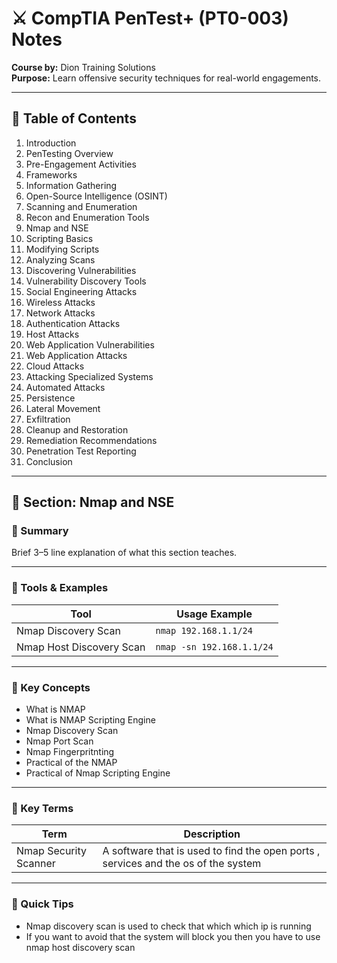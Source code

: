 
# ⚔️ CompTIA PenTest+ (PT0-003) Notes  
**Course by:** Dion Training Solutions  
**Purpose:** Learn offensive security techniques for real-world engagements.

---

## 📘 Table of Contents

1. Introduction  
2. PenTesting Overview  
3. Pre-Engagement Activities  
4. Frameworks  
5. Information Gathering  
6. Open-Source Intelligence (OSINT)  
7. Scanning and Enumeration  
8. Recon and Enumeration Tools  
9. Nmap and NSE  
10. Scripting Basics  
11. Modifying Scripts  
12. Analyzing Scans  
13. Discovering Vulnerabilities  
14. Vulnerability Discovery Tools  
15. Social Engineering Attacks  
16. Wireless Attacks  
17. Network Attacks  
18. Authentication Attacks  
19. Host Attacks  
20. Web Application Vulnerabilities  
21. Web Application Attacks  
22. Cloud Attacks  
23. Attacking Specialized Systems  
24. Automated Attacks  
25. Persistence  
26. Lateral Movement  
27. Exfiltration  
28. Cleanup and Restoration  
29. Remediation Recommendations  
30. Penetration Test Reporting  
31. Conclusion  

---

## 🧠 Section: Nmap and NSE

### 🔹 Summary  
Brief 3–5 line explanation of what this section teaches.

---

### 🧰 Tools & Examples  
| Tool | Usage Example |
|------|---------------|
|   Nmap Discovery Scan   |       `nmap 192.168.1.1/24`      |
|   Nmap Host Discovery Scan    |       `nmap -sn 192.168.1.1/24`      |


---

### 🔑 Key Concepts  
- What is NMAP
- What is NMAP Scripting Engine 
- Nmap Discovery Scan
- Nmap Port Scan
- Nmap Fingerpritnting
- Practical of the NMAP 
- Practical of Nmap Scripting Engine


---

### 📌 Key Terms  
| Term | Description |
|------|-------------|
|   Nmap Security Scanner   |      A software that is used to find the open ports , services and the os of the system       |



---

### 🧪 Quick Tips  
- Nmap discovery scan is used to check that which which ip is running
- If you want to avoid that the system will block you then you have to use nmap host discovery scan

